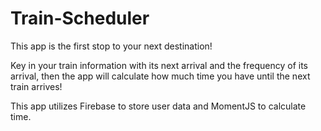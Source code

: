 # Train-Scheduler

This app is the first stop to your next destination!

Key in your train information with its next arrival and the frequency of its arrival, then the app will calculate how much time you have until the next train arrives!

This app utilizes Firebase to store user data and MomentJS to calculate time.